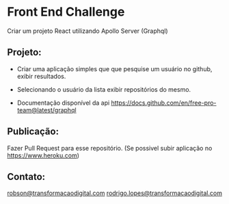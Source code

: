 # Front End Challenge

Criar um projeto React utilizando Apollo Server (Graphql)


## Projeto:

* Criar uma aplicação simples que que pesquise um usuário no github, exibir resultados. 

* Selecionando o usuário da lista exibir repositórios do mesmo.

* Documentação disponível da api https://docs.github.com/en/free-pro-team@latest/graphql


## Publicação:

Fazer Pull Request para esse repositório. (Se possivel subir aplicação no https://www.heroku.com)

## Contato:
robson@transformacaodigital.com
rodrigo.lopes@transformacaodigital.com

